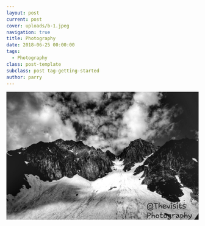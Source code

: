 ```yaml
---
layout: post
current: post
cover: uploads/b-1.jpeg
navigation: true
title: Photography
date: 2018-06-25 00:00:00
tags:
  - Photography
class: post-template
subclass: post tag-getting-started
author: parry
---
```


![](/uploads/20180619_104540.jpg)

&nbsp;
